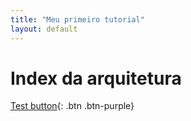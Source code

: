 ```yaml
---
title: "Meu primeiro tutorial"
layout: default
---
```


# Index da arquitetura

[Test button](https://google.com){: .btn .btn-purple}
